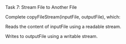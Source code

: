 Task 7: Stream File to Another File

Complete copyFileStream(inputFile, outputFile), which:

Reads the content of inputFile using a readable stream.

Writes to outputFile using a writable stream.